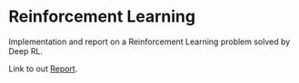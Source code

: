 # Reinforcement Learning
Implementation and report on a Reinforcement Learning problem solved by Deep RL. 

Link to out [Report](https://www.overleaf.com/project/620e551a6b5487b020e3aa29).